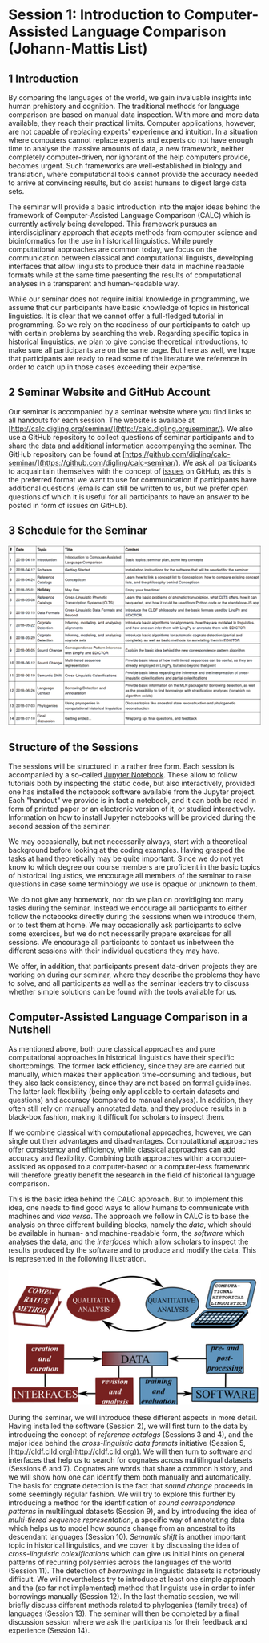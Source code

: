 
# Session 1: Introduction to Computer-Assisted Language Comparison (Johann-Mattis List)

## 1 Introduction

By comparing the languages of the world, we gain invaluable insights into human prehistory and
cognition. The traditional methods for language comparison are based on manual data inspection.
With more and more data available, they reach their practical limits. Computer applications,
however, are not capable of replacing experts' experience and intuition. In a situation where
computers cannot replace experts and experts do not have enough time to analyse the massive
amounts of data, a new framework, neither completely computer-driven, nor ignorant of the help
computers provide, becomes urgent. Such frameworks are well-established in biology and
translation, where computational tools cannot provide the accuracy needed to arrive at convincing
results, but do assist humans to digest large data sets.

The seminar will provide a basic introduction into the major ideas behind the framework of
Computer-Assisted Language Comparison (CALC) which is currently actively being developed.
This framework pursues an interdisciplinary approach that adapts methods from computer science
and bioinformatics for the use in historical linguistics. While purely computational approaches are
common today, we focus on the communication between classical and computational linguists,
developing interfaces that allow linguists to produce their data in machine readable formats while at
the same time presenting the results of computational analyses in a transparent and human-readable
way.

While our seminar does not require initial knowledge in programming, we assume that our participants have basic knowledge of topics in historical linguistics. It is clear that we cannot  offer a full-fledged tutorial in programming. So we rely on the readiness of our participants to catch up with certain problems by searching the web. Regarding specific topics in historical linguistics, we plan to give concise theoretical introductions, to make sure all participants are on the same page. But here as well, we hope that participants are ready to read some of the literature we reference in order to catch up in those cases exceeding their expertise.


## 2 Seminar Website and GitHub Account

Our seminar is accompanied by a seminar website where you find links to all handouts for each session. The website is availabe at [http://calc.digling.org/seminar/](http://calc.digling.org/seminar/). We also use a GitHub repository to collect questions of seminar participants and to share the data and additional information accompanying the seminar. The GitHub repository can be found at [https://github.com/digling/calc-seminar/](https://github.com/digling/calc-seminar/). We ask all participants to acquaintain themselves with the concept of [issues](https://github.com/digling/calc-seminar/issues) on GitHub, as this is the preferred format we want to use for communication if participants have additional questions (emails can still be written to us, but we prefer open questions of which it is useful for all participants to have an answer to be posted in form of issues on GitHub). 

## 3 Schedule for the Seminar

![img](img/s1-table.png)

## Structure of the Sessions

The sessions will be structured in a rather free form. Each session is accompanied by a so-called [Jupyter Notebook](http://jupyter.org/). These allow to follow tutorials both by inspecting the static code, but also interactively, provided one has installed the notebook software available from the Jupyter project. Each "handout" we provide is in fact a notebook, and it can both be read in form of printed paper or an electronic version of it, or studied interactively. Information on how to install Jupyter notebooks will be provided during the second session of the seminar.

We may occasionally, but not necessarily always, start with a theoretical background before looking at the coding examples. Having grasped the tasks at hand theoretically may be quite important. Since we do not yet know to which degree our course members are proficient in the basic topics of historical linguistics, we encourage all members of the seminar to raise questions in case some terminology we use is opaque or unknown to them.

We do not give any homework, nor do we plan on providiging too many tasks during the seminar. Instead we encourage all participants to either follow the notebooks directly during the sessions when we introduce them, or to test them at home. We may occasionally ask participants to solve some exercises, but we do not necessarily prepare exercises for all sessions. We encourage all participants to contact us inbetween the different sessions with their individual questions they may have. 

We offer, in addition, that participants present data-driven projects they are working on during our seminar, where they describe the problems they have to solve, and all participants as well as the seminar leaders try to discuss whether simple solutions can be found with the tools available for us.

## Computer-Assisted Language Comparison in a Nutshell

As mentioned above, both pure classical approaches and pure computational approaches in historical linguistics have their specific shortcomings. The former lack efficiency, since they are are carried out manually, which makes their application time-consuming and tedious, but they also lack consistency, since they are not based on formal guidelines. The latter lack flexibility (being only applicable to certain datasets and questions) and accuracy (compared to manual analyses). In addition, they often still rely on manually annotated data, and they produce results in a black-box fashion, making it difficult for scholars to inspect them.

If we combine classical with computational approaches, however, we can single out their advantages and disadvantages. Computattional approaches offer consistency and efficiency, while classical approaches can add accuracy and flexibility. Combining both approaches within a computer-assisted as opposed to a computer-based or a computer-less framework will therefore greatly benefit the research in the field of historical language comparison.

This is the basic idea behind the CALC approach. But to implement this idea, one needs to find good ways to allow humans to communicate with machines and *vice versa*. The approach we follow in CALC is to base the analysis on three different building blocks, namely the *data*, which should be available in human- and machine-readable form, the *software* which analyses the data, and the *interfaces* which allow scholars to inspect the results produced by the software and to produce and modify the data. This is represented in the following illustration. 

![image](img/s1-calc.png)

During the seminar, we will introduce these different aspects in more detail. Having installed the software (Session 2), we will first turn to the data by introducing the concept of *reference catalogs* (Sessions 3 and 4), and the major idea behind the *cross-linguistic data formats* initiative (Session 5, [http://cldf.clld.org](http://cldf.clld.org)). We will then turn to software and interfaces that help us to search for cognates across multilingual datasets (Sessions 6 and 7). Cognates are words that share a common history, and we will show how one can identify them both manually and automatically. The basis for cognate detection is the fact that *sound change* proceeds in some seemingly regular fashion. We will try to explore this further by introducing a method for the identification of *sound correspondence patterns* in multilingual datasets (Session 9), and by introducing the idea of *multi-tiered sequence representation*, a specific way of annotating data which helps us to model how sounds change from an ancestral to its descendant languages (Session 10). *Semantic shift* is another important topic in historical linguistics, and we cover it by discussing the idea of *cross-linguistic colexifications* which can give us initial hints on general patterns of recurring polysemies across the languages of the world (Session 11). The detection of *borrowings* in linguistic datasets is notoriously difficult. We will nevertheless try to introduce at least one simple approach and the (so far not implemented) method that linguists use in order to infer borrowings manually (Session 12). In the last thematic session, we will briefly discuss different methods related to phylogenies (family trees) of languages (Session 13). The seminar will then be completed by a final discussion session where we ask the participants for their feedback and experience (Session 14). 
